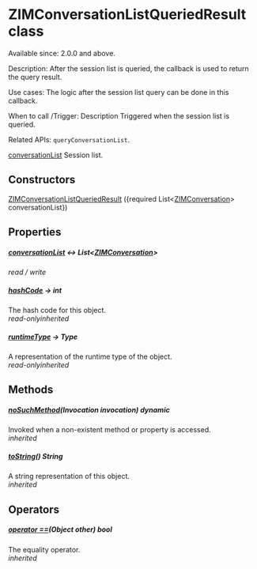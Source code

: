 


# ZIMConversationListQueriedResult class









<p>Available since: 2.0.0 and above.</p>
<p>Description: After the session list is queried, the callback is used to return the query result.</p>
<p>Use cases: The logic after the session list query can be done in this callback.</p>
<p>When to call /Trigger: Description Triggered when the session list is queried.</p>
<p>Related APIs: <code>queryConversationList</code>.</p>
<p><a href="../zego_uikit_prebuilt_live_audio_room/ZIMConversationListQueriedResult/conversationList.md">conversationList</a> Session list.</p>




## Constructors

[ZIMConversationListQueriedResult](../zego_uikit_prebuilt_live_audio_room/ZIMConversationListQueriedResult/ZIMConversationListQueriedResult.md) ({required List&lt;[ZIMConversation](../zego_uikit_prebuilt_live_audio_room/ZIMConversation-class.md)> conversationList})

   


## Properties

##### [conversationList](../zego_uikit_prebuilt_live_audio_room/ZIMConversationListQueriedResult/conversationList.md) &#8596; List&lt;[ZIMConversation](../zego_uikit_prebuilt_live_audio_room/ZIMConversation-class.md)>



  
_<span class="feature">read / write</span>_



##### [hashCode](../zego_uikit_prebuilt_live_audio_room/ZIMConversationListQueriedResult/hashCode.md) &#8594; int



The hash code for this object.  
_<span class="feature">read-only</span><span class="feature">inherited</span>_



##### [runtimeType](../zego_uikit_prebuilt_live_audio_room/ZIMConversationListQueriedResult/runtimeType.md) &#8594; Type



A representation of the runtime type of the object.  
_<span class="feature">read-only</span><span class="feature">inherited</span>_





## Methods

##### [noSuchMethod](../zego_uikit_prebuilt_live_audio_room/ZIMConversationListQueriedResult/noSuchMethod.md)(Invocation invocation) dynamic



Invoked when a non-existent method or property is accessed.  
_<span class="feature">inherited</span>_



##### [toString](../zego_uikit_prebuilt_live_audio_room/ZIMConversationListQueriedResult/toString.md)() String



A string representation of this object.  
_<span class="feature">inherited</span>_





## Operators

##### [operator ==](../zego_uikit_prebuilt_live_audio_room/ZIMConversationListQueriedResult/operator_equals.md)(Object other) bool



The equality operator.  
_<span class="feature">inherited</span>_















